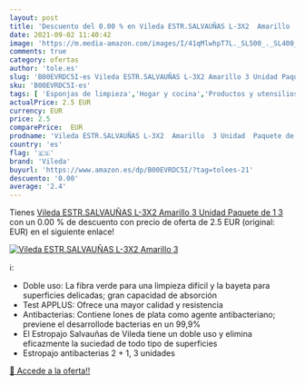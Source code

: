 ```yaml
---
layout: post
title: 'Descuento del 0.00 % en Vileda ESTR.SALVAUÑAS L-3X2  Amarillo  3'
date: 2021-09-02 11:40:42
image: 'https://m.media-amazon.com/images/I/41qMlwhpT7L._SL500_._SL400_.jpg'
comments: true
category: ofertas
author: 'tole.es'
slug: 'B00EVRDC5I-es Vileda ESTR.SALVAUÑAS L-3X2 Amarillo 3 Unidad Paquete de 1 3'
sku: 'B00EVRDC5I-es'
tags: [ 'Esponjas de limpieza','Hogar y cocina','Productos y utensilios de limpieza','vileda', ]
actualPrice: 2.5 EUR
currency: EUR
price: 2.5
comparePrice:  EUR
prodname: 'Vileda ESTR.SALVAUÑAS L-3X2  Amarillo  3 Unidad  Paquete de 1   3'
country: 'es'
flag: '🇪🇸'
brand: 'Vileda'
buyurl: 'https://www.amazon.es/dp/B00EVRDC5I/?tag=tolees-21'
descuento: '0.00'
average: '2.4'
---
```


Tienes [Vileda ESTR.SALVAUÑAS L-3X2  Amarillo  3 Unidad  Paquete de 1   3](https://www.amazon.es/dp/B00EVRDC5I/?tag=tolees-21) con un 0.00 % de descuento con precio de oferta de 2.5 EUR (original:  EUR) en el siguiente enlace!

[![Vileda ESTR.SALVAUÑAS L-3X2  Amarillo  3](https://m.media-amazon.com/images/I/41qMlwhpT7L._SL500_._SL400_.jpg)](https://www.amazon.es/dp/B00EVRDC5I/?tag=tolees-21)

ℹ️:

- Doble uso: La fibra verde para una limpieza difícil y la bayeta para superficies delicadas; gran capacidad de absorción
- Test APPLUS: Ofrece una mayor calidad y resistencia
- Antibacterias: Contiene Iones de plata como agente antibacteriano; previene el desarrollode bacterias en un 99,9%
- El Estropajo Salvauñas de Vileda tiene un doble uso y elimina eficazmente la suciedad de todo tipo de superficies
- Estropajo antibacterias 2 + 1, 3 unidades

[🛒 Accede a la oferta!!](https://www.amazon.es/dp/B00EVRDC5I/?tag=tolees-21)
